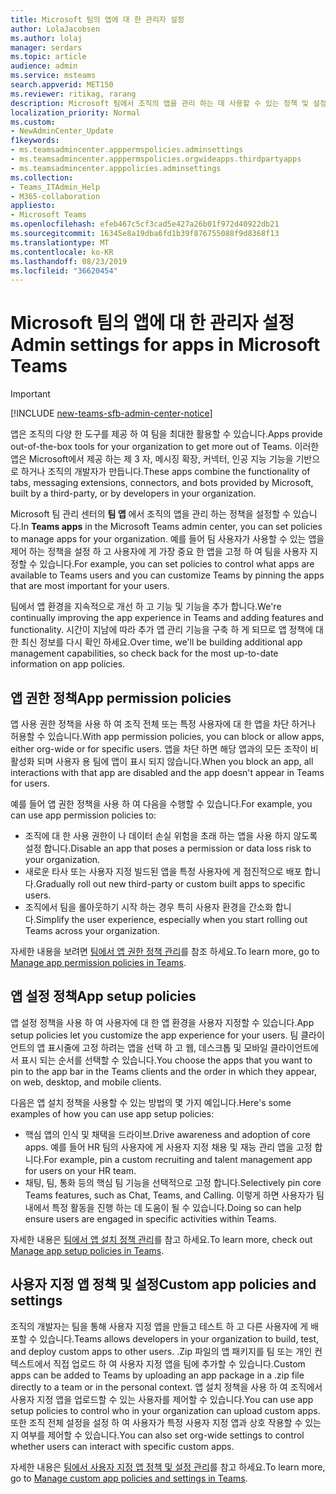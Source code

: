 ```yaml
---
title: Microsoft 팀의 앱에 대 한 관리자 설정
author: LolaJacobsen
ms.author: lolaj
manager: serdars
ms.topic: article
audience: admin
ms.service: msteams
search.appverid: MET150
ms.reviewer: ritikag, rarang
description: Microsoft 팀에서 조직의 앱을 관리 하는 데 사용할 수 있는 정책 및 설정에 대해 알아봅니다.
localization_priority: Normal
ms.custom:
- NewAdminCenter_Update
f1keywords:
- ms.teamsadmincenter.apppermspolicies.adminsettings
- ms.teamsadmincenter.apppermspolicies.orgwideapps.thirdpartyapps
- ms.teamsadmincenter.apppolicies.adminsettings
ms.collection:
- Teams_ITAdmin_Help
- M365-collaboration
appliesto:
- Microsoft Teams
ms.openlocfilehash: efeb467c5cf3cad5e427a26b01f972d40922db21
ms.sourcegitcommit: 16345e8a19dba6fd1b39f876755088f9d8368f13
ms.translationtype: MT
ms.contentlocale: ko-KR
ms.lasthandoff: 08/23/2019
ms.locfileid: "36620454"
---
```

<a name="admin-settings-for-apps-in-microsoft-teams"></a><span data-ttu-id="5d492-103">Microsoft 팀의 앱에 대 한 관리자 설정</span><span class="sxs-lookup"><span data-stu-id="5d492-103">Admin settings for apps in Microsoft Teams</span></span>
==========================================
> [!IMPORTANT]
> [!INCLUDE [new-teams-sfb-admin-center-notice](includes/new-teams-sfb-admin-center-notice.md)]

<span data-ttu-id="5d492-104">앱은 조직의 다양 한 도구를 제공 하 여 팀을 최대한 활용할 수 있습니다.</span><span class="sxs-lookup"><span data-stu-id="5d492-104">Apps provide out-of-the-box tools for your organization to get more out of Teams.</span></span> <span data-ttu-id="5d492-105">이러한 앱은 Microsoft에서 제공 하는 제 3 자, 메시징 확장, 커넥터, 인공 지능 기능을 기반으로 하거나 조직의 개발자가 만듭니다.</span><span class="sxs-lookup"><span data-stu-id="5d492-105">These apps combine the functionality of tabs, messaging extensions, connectors, and bots provided by Microsoft, built by a third-party, or by developers in your organization.</span></span>

<span data-ttu-id="5d492-106">Microsoft 팀 관리 센터의 **팀 앱** 에서 조직의 앱을 관리 하는 정책을 설정할 수 있습니다.</span><span class="sxs-lookup"><span data-stu-id="5d492-106">In **Teams apps** in the Microsoft Teams admin center, you can set policies to manage apps for your organization.</span></span> <span data-ttu-id="5d492-107">예를 들어 팀 사용자가 사용할 수 있는 앱을 제어 하는 정책을 설정 하 고 사용자에 게 가장 중요 한 앱을 고정 하 여 팀을 사용자 지정할 수 있습니다.</span><span class="sxs-lookup"><span data-stu-id="5d492-107">For example, you can set policies to control what apps are available to Teams users and you can customize Teams by pinning the apps that are most important for your users.</span></span>

<span data-ttu-id="5d492-108">팀에서 앱 환경을 지속적으로 개선 하 고 기능 및 기능을 추가 합니다.</span><span class="sxs-lookup"><span data-stu-id="5d492-108">We're continually improving the app experience in Teams and adding features and functionality.</span></span> <span data-ttu-id="5d492-109">시간이 지남에 따라 추가 앱 관리 기능을 구축 하 게 되므로 앱 정책에 대 한 최신 정보를 다시 확인 하세요.</span><span class="sxs-lookup"><span data-stu-id="5d492-109">Over time, we'll be building additional app management capabilities, so check back for the most up-to-date information on app policies.</span></span>

## <a name="app-permission-policies"></a><span data-ttu-id="5d492-110">앱 권한 정책</span><span class="sxs-lookup"><span data-stu-id="5d492-110">App permission policies</span></span>

<span data-ttu-id="5d492-111">앱 사용 권한 정책을 사용 하 여 조직 전체 또는 특정 사용자에 대 한 앱을 차단 하거나 허용할 수 있습니다.</span><span class="sxs-lookup"><span data-stu-id="5d492-111">With app permission policies, you can block or allow apps, either org-wide or for specific users.</span></span>  <span data-ttu-id="5d492-112">앱을 차단 하면 해당 앱과의 모든 조작이 비활성화 되며 사용자 용 팀에 앱이 표시 되지 않습니다.</span><span class="sxs-lookup"><span data-stu-id="5d492-112">When you block an app, all interactions with that app are disabled and the app doesn't appear in Teams for users.</span></span>

<span data-ttu-id="5d492-113">예를 들어 앱 권한 정책을 사용 하 여 다음을 수행할 수 있습니다.</span><span class="sxs-lookup"><span data-stu-id="5d492-113">For example, you can use app permission policies to:</span></span>

- <span data-ttu-id="5d492-114">조직에 대 한 사용 권한이 나 데이터 손실 위험을 초래 하는 앱을 사용 하지 않도록 설정 합니다.</span><span class="sxs-lookup"><span data-stu-id="5d492-114">Disable an app that poses a permission or data loss risk to your organization.</span></span>
- <span data-ttu-id="5d492-115">새로운 타사 또는 사용자 지정 빌드된 앱을 특정 사용자에 게 점진적으로 배포 합니다.</span><span class="sxs-lookup"><span data-stu-id="5d492-115">Gradually roll out new third-party or custom built apps to specific users.</span></span>
- <span data-ttu-id="5d492-116">조직에서 팀을 롤아웃하기 시작 하는 경우 특히 사용자 환경을 간소화 합니다.</span><span class="sxs-lookup"><span data-stu-id="5d492-116">Simplify the user experience, especially when you start rolling out Teams across your organization.</span></span>

<span data-ttu-id="5d492-117">자세한 내용을 보려면 [팀에서 앱 권한 정책 관리](teams-app-permission-policies.md)를 참조 하세요.</span><span class="sxs-lookup"><span data-stu-id="5d492-117">To learn more, go to [Manage app permission policies in Teams](teams-app-permission-policies.md).</span></span>

## <a name="app-setup-policies"></a><span data-ttu-id="5d492-118">앱 설정 정책</span><span class="sxs-lookup"><span data-stu-id="5d492-118">App setup policies</span></span>

<span data-ttu-id="5d492-119">앱 설정 정책을 사용 하 여 사용자에 대 한 앱 환경을 사용자 지정할 수 있습니다.</span><span class="sxs-lookup"><span data-stu-id="5d492-119">App setup policies let you customize the app experience for your users.</span></span> <span data-ttu-id="5d492-120">팀 클라이언트의 앱 표시줄에 고정 하려는 앱을 선택 하 고 웹, 데스크톱 및 모바일 클라이언트에서 표시 되는 순서를 선택할 수 있습니다.</span><span class="sxs-lookup"><span data-stu-id="5d492-120">You choose the apps that you want to pin to the app bar in the Teams clients and the order in which they appear, on web, desktop, and mobile clients.</span></span>

<span data-ttu-id="5d492-121">다음은 앱 설치 정책을 사용할 수 있는 방법의 몇 가지 예입니다.</span><span class="sxs-lookup"><span data-stu-id="5d492-121">Here's some examples of how you can use app setup policies:</span></span>
- <span data-ttu-id="5d492-122">핵심 앱의 인식 및 채택을 드라이브.</span><span class="sxs-lookup"><span data-stu-id="5d492-122">Drive awareness and adoption of core apps.</span></span> <span data-ttu-id="5d492-123">예를 들어 HR 팀의 사용자에 게 사용자 지정 채용 및 재능 관리 앱을 고정 합니다.</span><span class="sxs-lookup"><span data-stu-id="5d492-123">For example, pin a custom recruiting and talent management app for users on your HR team.</span></span>
- <span data-ttu-id="5d492-124">채팅, 팀, 통화 등의 핵심 팀 기능을 선택적으로 고정 합니다.</span><span class="sxs-lookup"><span data-stu-id="5d492-124">Selectively pin core Teams features, such as Chat, Teams, and Calling.</span></span> <span data-ttu-id="5d492-125">이렇게 하면 사용자가 팀 내에서 특정 활동을 진행 하는 데 도움이 될 수 있습니다.</span><span class="sxs-lookup"><span data-stu-id="5d492-125">Doing so can help ensure users are engaged in specific activities within Teams.</span></span>

<span data-ttu-id="5d492-126">자세한 내용은 [팀에서 앱 설치 정책 관리](teams-app-setup-policies.md)를 참고 하세요.</span><span class="sxs-lookup"><span data-stu-id="5d492-126">To learn more, check out [Manage app setup policies in Teams](teams-app-setup-policies.md).</span></span>

## <a name="custom-app-policies-and-settings"></a><span data-ttu-id="5d492-127">사용자 지정 앱 정책 및 설정</span><span class="sxs-lookup"><span data-stu-id="5d492-127">Custom app policies and settings</span></span>

<span data-ttu-id="5d492-128">조직의 개발자는 팀을 통해 사용자 지정 앱을 만들고 테스트 하 고 다른 사용자에 게 배포할 수 있습니다.</span><span class="sxs-lookup"><span data-stu-id="5d492-128">Teams allows developers in your organization to build, test, and deploy custom apps to other users.</span></span> <span data-ttu-id="5d492-129">.Zip 파일의 앱 패키지를 팀 또는 개인 컨텍스트에서 직접 업로드 하 여 사용자 지정 앱을 팀에 추가할 수 있습니다.</span><span class="sxs-lookup"><span data-stu-id="5d492-129">Custom apps can be added to Teams by uploading an app package in a .zip file directly to a team or in the personal context.</span></span> <span data-ttu-id="5d492-130">앱 설치 정책을 사용 하 여 조직에서 사용자 지정 앱을 업로드할 수 있는 사용자를 제어할 수 있습니다.</span><span class="sxs-lookup"><span data-stu-id="5d492-130">You can use app setup policies to control who in your organization can upload custom apps.</span></span> <span data-ttu-id="5d492-131">또한 조직 전체 설정을 설정 하 여 사용자가 특정 사용자 지정 앱과 상호 작용할 수 있는지 여부를 제어할 수 있습니다.</span><span class="sxs-lookup"><span data-stu-id="5d492-131">You can also set org-wide settings to control whether users can interact with specific custom  apps.</span></span>

<span data-ttu-id="5d492-132">자세한 내용은 [팀에서 사용자 지정 앱 정책 및 설정 관리](teams-custom-app-policies-and-settings.md)를 참고 하세요.</span><span class="sxs-lookup"><span data-stu-id="5d492-132">To learn more, go to [Manage custom app policies and settings in Teams](teams-custom-app-policies-and-settings.md).</span></span>